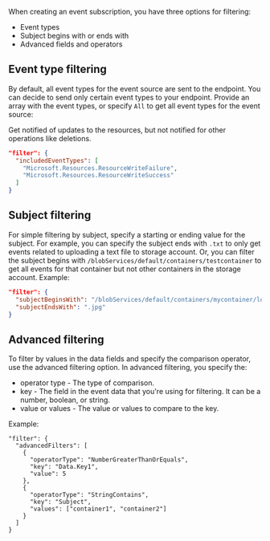 When creating an event subscription, you have three options for filtering:

-   Event types
-   Subject begins with or ends with
-   Advanced fields and operators

## Event type filtering <a href="#event-type-filtering" id="event-type-filtering"></a>

By default, all event types for the event source are sent to the endpoint. You can decide to send only certain event types to your endpoint. Provide an array with the event types, or specify `All` to get all event types for the event source:

Get notified of updates to the resources, but not notified for other operations like deletions.

```json
"filter": {
  "includedEventTypes": [
    "Microsoft.Resources.ResourceWriteFailure",
    "Microsoft.Resources.ResourceWriteSuccess"
  ]
}
```

## Subject filtering <a href="#subject-filtering" id="subject-filtering"></a>

For simple filtering by subject, specify a starting or ending value for the subject. For example, you can specify the subject ends with `.txt` to only get events related to uploading a text file to storage account. Or, you can filter the subject begins with `/blobServices/default/containers/testcontainer` to get all events for that container but not other containers in the storage account. Example:

```json
"filter": {
  "subjectBeginsWith": "/blobServices/default/containers/mycontainer/log",
  "subjectEndsWith": ".jpg"
}
```

## Advanced filtering

To filter by values in the data fields and specify the comparison operator, use the advanced filtering option. In advanced filtering, you specify the:

-   operator type - The type of comparison.
-   key - The field in the event data that you're using for filtering. It can be a number, boolean, or string.
-   value or values - The value or values to compare to the key.

Example:

```
"filter": {
  "advancedFilters": [
    {
      "operatorType": "NumberGreaterThanOrEquals",
      "key": "Data.Key1",
      "value": 5
    },
    {
      "operatorType": "StringContains",
      "key": "Subject",
      "values": ["container1", "container2"]
    }
  ]
}
```
